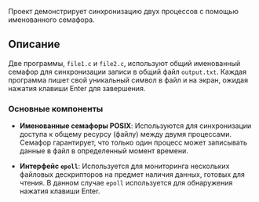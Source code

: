 Проект демонстрирует синхронизацию двух процессов с помощью именованного семафора.

## Описание

Две программы, `file1.c` и `file2.c`, используют общий именованный семафор для синхронизации записи в общий файл `output.txt`. 
Каждая программа пишет свой уникальный символ в файл и на экран, ожидая нажатия клавиши Enter для завершения.

### Основные компоненты
- **Именованные семафоры POSIX**: Используются для синхронизации доступа к общему ресурсу (файлу) между двумя процессами. Семафор гарантирует, что только один процесс может записывать данные в файл в определенный момент времени.

- **Интерфейс `epoll`**: Используется для мониторинга нескольких файловых дескрипторов на предмет наличия данных, готовых для чтения. В данном случае `epoll` используется для обнаружения нажатия клавиши Enter.

